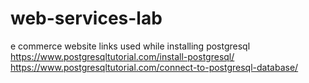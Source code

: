 # web-services-lab
e commerce website 
links used while installing postgresql
https://www.postgresqltutorial.com/install-postgresql/
https://www.postgresqltutorial.com/connect-to-postgresql-database/
